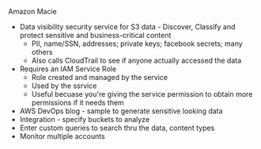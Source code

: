 Amazon Macie
- Data visibility security service for S3 data - Discover, Classify and protect sensitive and business-critical content
  - PII, name/SSN, addresses; private keys; facebook secrets; many others
  - Also calls CloudTrail to see if anyone actually accessed the data
- Requires an IAM Service Role
  - Role created and managed by the service
  - Used by the ssrvice
  - Useful becuase you're giving the service permission to obtain more permissions if it needs them
- AWS DevOps blog - sample to generate sensitive looking data
- Integration - specify buckets to analyze
- Enter custom queries to search thru the data, content types
- Monitor multiple accounts
